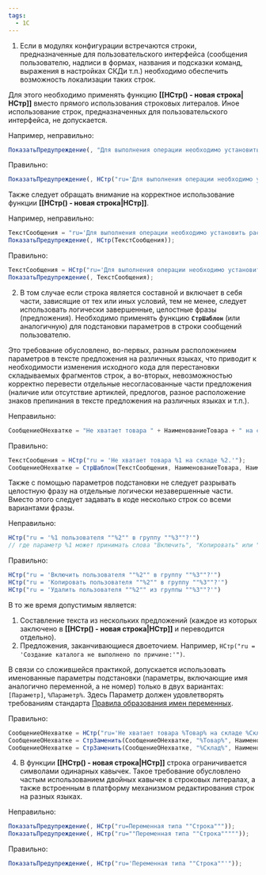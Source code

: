 ```yaml
---
tags:
  - 1С
---
```

1. Если в модулях конфигурации встречаются строки, предназначенные для пользовательского интерфейса (сообщения пользователю, надписи в формах, названия и подсказки команд, выражения в настройках СКДи т.п.) необходимо обеспечить возможность локализации таких строк.

Для этого необходимо применять функцию **[[НСтр() - новая строка|НСтр]]** вместо прямого использования строковых литералов. Иное использование строк, предназначенных для пользовательского интерфейса, не допускается.

Например, неправильно:

```js
ПоказатьПредупреждение(, "Для выполнения операции необходимо установить расширение работы с файлами.");
```

Правильно:

```js
ПоказатьПредупреждение(, НСтр("ru='Для выполнения операции необходимо установить расширение работы с файлами.'"));
```

Также следует обращать внимание на корректное использование функции **[[НСтр() - новая строка|НСтр]]**.

Например, неправильно:

```js
ТекстСообщения = "ru='Для выполнения операции необходимо установить расширение работы с файлами.'";
ПоказатьПредупреждение(, НСтр(ТекстСообщения));
```

Правильно:

```js
ТекстСообщения = НСтр("ru='Для выполнения операции необходимо установить расширение работы с файлами.'");
ПоказатьПредупреждение(, ТекстСообщения);
```

2. В том случае если строка является составной и включает в себя части, зависящие от тех или иных условий, тем не менее, следует использовать логически завершенные, целостные фразы (предложения). Необходимо применять функцию **`СтрШаблон`** (или аналогичную) для подстановки параметров в строки сообщений пользователю.

Это требование обусловлено, во-первых, разным расположением параметров в тексте предложения на различных языках, что приводит к необходимости изменения исходного кода для перестановки складываемых фрагментов строк, а во-вторых, невозможностью корректно перевести отдельные несогласованные части предложения (наличие или отсутствие артиклей, предлогов, разное расположение знаков препинания в тексте предложения на различных языках и т.п.).

Неправильно:

```js
СообщениеОНехватке = "Не хватает товара " + НаименованиеТовара + " на складе " + НаименованиеСклада + ".";
```
Правильно:

```js
ТекстСообщения = НСтр("ru = 'Не хватает товара %1 на складе %2.'");
СообщениеОНехватке = СтрШаблон(ТекстСообщения, НаименованиеТовара, НаименованиеСклада);
```

Также с помощью параметров подстановки не следует разрывать целостную фразу на отдельные логически незавершенные части. Вместо этого следует задавать в коде несколько строк со всеми вариантами фразы.

Неправильно:

```js
НСтр("ru = '%1 пользователя ""%2"" в группу ""%3""?'")
// где параметр %1 может принимать слова "Включить", "Копировать" или "Удалить".
```

Правильно:

```js
НСтр("ru = 'Включить пользователя ""%2"" в группу ""%3""?'")
НСтр("ru = 'Копировать пользователя ""%2"" в группу ""%3""?'")
НСтр("ru = 'Удалить пользователя ""%2"" из группы ""%3""?'")
```

В то же время допустимым является:

1. Составление текста из нескольких предложений (каждое из которых заключено в **[[НСтр() - новая строка|НСтр]]** и переводится отдельно).
2. Предложения, заканчивающиеся двоеточием. Например, `НСтр("ru = 'Создание каталога не выполнено по причине:'")`.

В связи со сложившейся практикой, допускается использовать именованные параметры подстановки (параметры, включающие имя аналогично переменной, а не номер) только в двух вариантах: `[Параметр]`, `%Параметр%`. Здесь Параметр должен удовлетворять требованиям стандарта [Правила образования имен переменных](https://its.1c.ru/db/v8std/content/454/hdoc).

Правильно:

```js
СообщениеОНехватке = НСтр("ru='Не хватает товара %Товар% на складе %Склад%.'")
СообщениеОНехватке = СтрЗаменить(СообщениеОНехватке, "%Товар%", НаименованиеТовара);
СообщениеОНехватке = СтрЗаменить(СообщениеОНехватке, "%Склад%", НаименованиеСклада);
```

4. В функции **[[НСтр() - новая строка|НСтр]]** строка ограничивается символами одинарных кавычек. Такое требование обусловлено частым использованием двойных кавычек в строковых литералах, а также встроенным в платформу механизмом редактирования строк на разных языках.

Неправильно:

```js
ПоказатьПредупреждение(, НСтр("ru=Переменная типа ""Строка"""));
ПоказатьПредупреждение(, НСтр("ru=""Переменная типа ""Строка"""""));
```

Правильно:

```js
ПоказатьПредупреждение(, НСтр("ru='Переменная типа ""Строка""'"));
```

